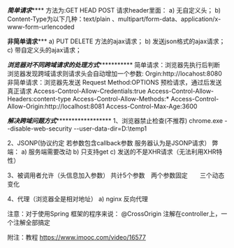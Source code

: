 ***********简单请求***************
方法为:GET HEAD POST
请求header里面：
a) 无自定义头；
b) Content-Type为以下几种：text/plain 、multipart/form-data、application/x-www-form-urlencoded

**********非简单请求*************
a) PUT DELETE 方法的ajax请求；
b) 发送json格式的ajax请求；
c) 带自定义头的ajax请求；

***********浏览器对不同跨域请求的处理方式**********************
简单请求：浏览器先执行后判断  浏览器发现跨域请求则请求头会自动增加一个参数:
Orgin:http://locahost:8080
非简单请求：浏览器先发送 Request Method:OPTIONS 预检请求，通过后发送真正请求
Access-Control-Allow-Credentials:true
Access-Control-Allow-Headers:content-type
Access-Control-Allow-Methods:*
Access-Control-Allow-Origin:http://localhost:8081
Access-Control-Max-Age:3600

***********解决跨域问题方式*****************************
1、浏览器禁止检查(不推荐)
chrome.exe --disable-web-security --user-data-dir=D:\temp1

2、JSONP(协议约定 若参数包含callback参数 服务器认为是JSONP请求）
弊端：
a) 服务端需要改动
b) 只支持get
c) 发送的不是XHR请求（无法利用XHR特性）

3、被调用者允许（头信息加入参数）
共计5个参数　两个参数固定　　三个动态变化

4、代理（浏览器全是相对地址）
a) nginx 反向代理　　


注意：对于使用Spring 框架的程序来说：
@CrossOrigin  注解在controller上，一个注解全部搞定

附注：教程
https://www.imooc.com/video/16577